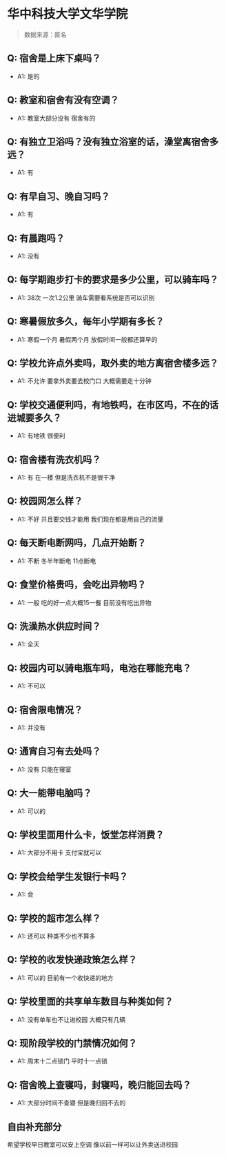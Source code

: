 # 华中科技大学文华学院

> 数据来源：匿名

## Q: 宿舍是上床下桌吗？

- A1: 是的

## Q: 教室和宿舍有没有空调？

- A1: 教室大部分没有 宿舍有的

## Q: 有独立卫浴吗？没有独立浴室的话，澡堂离宿舍多远？

- A1: 有

## Q: 有早自习、晚自习吗？

- A1: 有

## Q: 有晨跑吗？

- A1: 没有

## Q: 每学期跑步打卡的要求是多少公里，可以骑车吗？

- A1: 38次 一次1.2公里 骑车需要看系统是否可以识别

## Q: 寒暑假放多久，每年小学期有多长？

- A1: 寒假一个月 暑假两个月 放假时间一般都还算早的

## Q: 学校允许点外卖吗，取外卖的地方离宿舍楼多远？

- A1: 不允许 要拿外卖要去校门口 大概需要走十分钟

## Q: 学校交通便利吗，有地铁吗，在市区吗，不在的话进城要多久？

- A1: 有地铁 很便利

## Q: 宿舍楼有洗衣机吗？

- A1: 有 在一楼 但是洗衣机不是很干净

## Q: 校园网怎么样？

- A1: 不好 并且要交钱才能用 我们现在都是用自己的流量

## Q: 每天断电断网吗，几点开始断？

- A1: 不断 冬半年断电 11点断电

## Q: 食堂价格贵吗，会吃出异物吗？

- A1: 一般 吃的好一点大概15一餐 目前没有吃出异物

## Q: 洗澡热水供应时间？

- A1: 全天

## Q: 校园内可以骑电瓶车吗，电池在哪能充电？

- A1: 不可以

## Q: 宿舍限电情况？

- A1: 并没有

## Q: 通宵自习有去处吗？

- A1: 没有 只能在寝室

## Q: 大一能带电脑吗？

- A1: 可以的

## Q: 学校里面用什么卡，饭堂怎样消费？

- A1: 大部分不用卡 支付宝就可以

## Q: 学校会给学生发银行卡吗？

- A1: 会

## Q: 学校的超市怎么样？

- A1: 还可以 种类不少也不算多

## Q: 学校的收发快递政策怎么样？

- A1: 可以的 目前有一个收快递的地方

## Q: 学校里面的共享单车数目与种类如何？

- A1: 没有单车也不让进校园 大概只有几辆

## Q: 现阶段学校的门禁情况如何？

- A1: 周末十二点锁门 平时十一点锁

## Q: 宿舍晚上查寝吗，封寝吗，晚归能回去吗？

- A1: 大部分时间不查寝 但是晚归回不去的

## 自由补充部分

希望学校早日教室可以安上空调 像以前一样可以让外卖送进校园